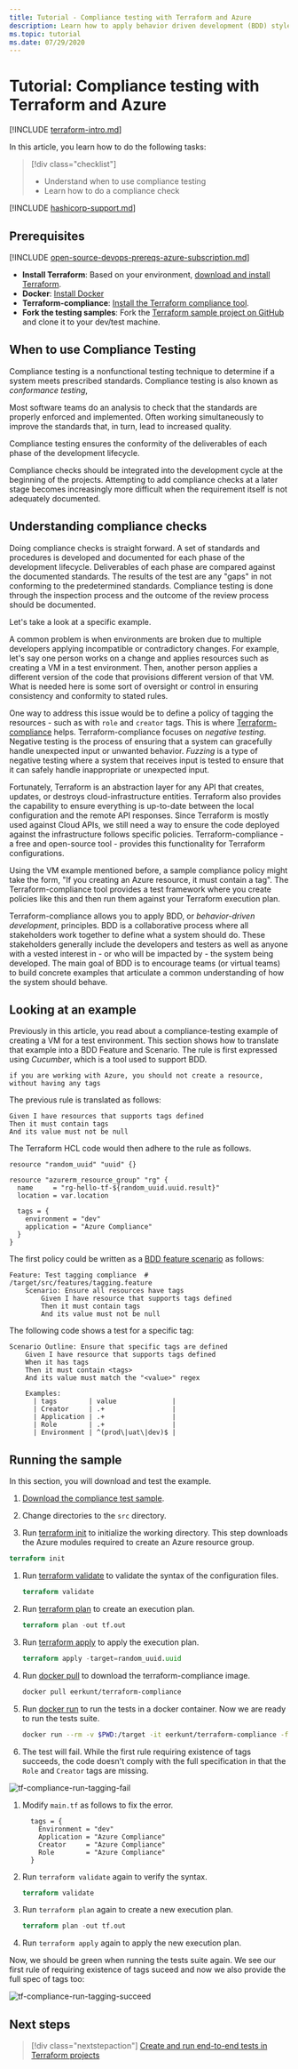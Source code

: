 ```yaml
---
title: Tutorial - Compliance testing with Terraform and Azure
description: Learn how to apply behavior driven development (BDD) style compliance testing to Terraform configurations
ms.topic: tutorial
ms.date: 07/29/2020
---
```


# Tutorial: Compliance testing with Terraform and Azure

[!INCLUDE [terraform-intro.md](includes/terraform-intro.md)]

In this article, you learn how to do the following tasks:

> [!div class="checklist"]
> * Understand when to use compliance testing
> * Learn how to do a compliance check

[!INCLUDE [hashicorp-support.md](includes/hashicorp-support.md)]

## Prerequisites

[!INCLUDE [open-source-devops-prereqs-azure-subscription.md](../includes/open-source-devops-prereqs-azure-subscription.md)]
- **Install Terraform**: Based on your environment, [download and install Terraform](https://www.terraform.io/downloads.html).
- **Docker**: [Install Docker](https://docs.docker.com/get-docker/)
- **Terraform-compliance**: [Install the Terraform compliance tool](https://terraform-compliance.com/pages/installation/docker).
- **Fork the testing samples**: Fork the [Terraform sample project on GitHub](https://github.com/Azure/terraform) and clone it to your dev/test machine.

## When to use Compliance Testing

Compliance testing is a nonfunctional testing technique to determine if a system meets prescribed standards. Compliance testing is also known as *conformance testing*,

Most software teams do an analysis to check that the standards are properly enforced and implemented. Often working simultaneously to improve the standards that, in turn, lead to increased quality.

Compliance testing ensures the conformity of the deliverables of each phase of the development lifecycle.

Compliance checks should be integrated into the development cycle at the beginning of the projects. Attempting to add compliance checks at a later stage becomes increasingly more difficult when the requirement itself is not adequately documented.

## Understanding compliance checks

Doing compliance checks is straight forward. A set of standards and procedures is developed and documented for each phase of the development lifecycle. Deliverables of each phase are compared against the documented standards. The results of the test are any "gaps" in not conforming to the predetermined standards. Compliance testing is done through the inspection process and the outcome of the review process should be documented.

Let's take a look at a specific example.

A common problem is when environments are broken due to multiple developers applying incompatible or contradictory changes. For example, let's say one person works on a change and applies resources such as creating a VM in a test environment. Then, another person applies a different version of the code that provisions different version of that VM. What is needed here is some sort of oversight or control in ensuring consistency and conformity to stated rules.

One way to address this issue would be to define a policy of tagging the resources - such as with `role` and `creator` tags. This is where [Terraform-compliance](https://terraform-compliance.com) helps. Terraform-compliance focuses on *negative testing*. Negative testing is the process of ensuring that a system can gracefully handle unexpected input or unwanted behavior. *Fuzzing* is a type of negative testing where a system that receives input is tested to ensure that it can safely handle inappropriate or unexpected input. 

Fortunately, Terraform is an abstraction layer for any API that creates, updates, or destroys cloud-infrastructure entities. Terraform also provides the capability to ensure everything is up-to-date between the local configuration and the remote API responses. Since Terraform is mostly used against Cloud APIs, we still need a way to ensure the code deployed against the infrastructure follows specific policies. Terraform-compliance - a free and open-source tool - provides this functionality for Terraform configurations.

Using the VM example mentioned before, a sample compliance policy might take the form, "If you creating an Azure resource, it must contain a tag". The Terraform-compliance tool provides a test framework where you create policies like this and then run them against your Terraform execution plan.

Terraform-compliance allows you to apply BDD, or *behavior-driven development*, principles. BDD is a collaborative process where all stakeholders work together to define what a system should do. These stakeholders generally include the developers and testers as well as anyone with a vested interest in - or who will be impacted by - the system being developed. The main goal of BDD is to encourage teams (or virtual teams) to build concrete examples that articulate a common understanding of how the system should behave.

## Looking at an example

Previously in this article, you read about a compliance-testing example of creating a VM for a test environment. This section shows how to translate that example into a BDD Feature and Scenario. The rule is first expressed using *Cucumber*, which is a tool used to support BDD.

```Cucumber
if you are working with Azure, you should not create a resource, without having any tags
```

The previous rule is translated as follows:

```Cucumber
Given I have resources that supports tags defined
Then it must contain tags
And its value must not be null
```

The Terraform HCL code would then adhere to the rule as follows.

```hcl
resource "random_uuid" "uuid" {}

resource "azurerm_resource_group" "rg" {
  name     = "rg-hello-tf-${random_uuid.uuid.result}"
  location = var.location

  tags = {
    environment = "dev"
    application = "Azure Compliance"
  } 
}
```

The first policy could be written as a [BDD feature scenario](https://gherkin.io/docs/gherkin/reference/) as follows:

```Cucumber
Feature: Test tagging compliance  # /target/src/features/tagging.feature
    Scenario: Ensure all resources have tags
        Given I have resource that supports tags defined
        Then it must contain tags
        And its value must not be null
```

The following code shows a test for a specific tag:

```Cucumber
Scenario Outline: Ensure that specific tags are defined
    Given I have resource that supports tags defined
    When it has tags
    Then it must contain <tags>
    And its value must match the "<value>" regex

    Examples:
      | tags        | value              |
      | Creator     | .+                 |
      | Application | .+                 |
      | Role        | .+                 |
      | Environment | ^(prod\|uat\|dev)$ |
```

## Running the sample

In this section, you will download and test the example.

1. [Download the compliance test sample](https://github.com/Azure/terraform/tree/master/samples/compliance-testing).

1. Change directories to the `src` directory.

1. Run [terraform init](https://www.terraform.io/docs/commands/init.html) to initialize the working directory. This step downloads the Azure modules required to create an Azure resource group.

  ```terraform
  terraform init
  ```
    
1. Run [terraform validate](https://www.terraform.io/docs/commands/validate.html) to validate the syntax of the configuration files.

    ```terraform
    terraform validate
    ```
    
1. Run [terraform plan](https://www.terraform.io/docs/commands/plan.html) to create an execution plan.

    ```terraform
    terraform plan -out tf.out
    ```
    
1. Run [terraform apply](https://www.terraform.io/docs/commands/apply.html) to apply the execution plan.

    ```terraform
    terraform apply -target=random_uuid.uuid
    ```
    
1. Run [docker pull](https://docs.docker.com/engine/reference/commandline/pull/) to download the terraform-compliance image.

    ```bash
    docker pull eerkunt/terraform-compliance
    ```
    
1. Run [docker run](https://docs.docker.com/engine/reference/commandline/run/) to run the tests in a docker container.
Now we are ready to run the tests suite.

    ```bash 
    docker run --rm -v $PWD:/target -it eerkunt/terraform-compliance -f features -p tf.out
    ```
    
1. The test will fail. While the first rule requiring existence of tags succeeds, the code doesn't comply with the full specification in that the `Role` and `Creator` tags are missing.

![tf-compliance-run-tagging-fail](media/best-practices-compliance-testing/best-practices-compliance-testing-tagging-fail.png)

1. Modify `main.tf` as follows to fix the error.

    ```hcl 
      tags = {
        Environment = "dev"
        Application = "Azure Compliance"
        Creator     = "Azure Compliance"
        Role        = "Azure Compliance"
      } 
    
    ```
    
1. Run `terraform validate` again to verify the syntax.

    ```terraform
    terraform validate
    ```
    
1. Run `terraform plan` again to create a new execution plan.

    ```terraform
    terraform plan -out tf.out
    ```
    
1. Run `terraform apply` again to apply the new execution plan.









Now, we should be green when running the tests suite again. We see our first rule of requiring existence of tags suceed and now we also provide the full spec of tags too:

![tf-compliance-run-tagging-succeed](media/best-practices-compliance-testing/best-practices-compliance-testing-tagging-succeed.png)

## Next steps

> [!div class="nextstepaction"]
> [Create and run end-to-end tests in Terraform projects](best-practices-end-to-end-testing.md)
